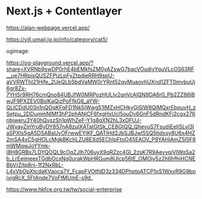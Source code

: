 # Next.js + Contentlayer

https://alan-webpage.vercel.app/

https://vill.umaji.lg.jp/info/category/cat5/

ogimage:

https://og-playground.vercel.app/?share=XVRNb9swDP0rhE4bEMkfsZM0yAZswG7bacVOudiyYquVLcOS63RF__ue7HRpisQUSZFPjzLpFyZtpdieRRH9spU-aVVRWThI21Hjfe_2UeQLbSbdVaMW0rYRnt52qvMuaovhUXnd1ZFT0mvbuUj6gr8Zx-7YHSr9RH76cmQno84UBJfW0MRPozHULIv2qnVcAlQN9DA6r0_Pb2ZZ86lBwJF9PXZEV0BslKaQjzPoFfkG6_aYW-QLICDdU03n1nQOqKFqFD1Nk5jWwg51lMZxHCHkyGjSlW8QlMQxrEbpuvH_zSetpu_2DDummNIMf3hP2phANjCF6fxgHxUcl5ouDv6GnF5dRndKFj2cgx276nbjweru3Y40hQvszSh1pWhZeF-Y1g8qXN2hL3xDFUJ-JWvayZinYruByDY857nA8zulXATatGtSk_CE8GtQQ_QheyuS7FsudiEeIlSLyI3IaSPXIs5gA5DSABaUvOFrwwEYIKF_QATIHd2JbSJBJwl5SQ5tjdxsy8U6x4HZ2mSA4xC5gHOLcMgkBKchLZU8EXd5EChIpFtoO45EAOV_P9YAHiAmZ5I5F8mWMqwJoYYmk-l8H8GRBs7LDYQOQL9cOqZJlh706uyX9qRZzc4Gl_2zsK7R9AevvqjVIWqSa2b_LrEeimeexTGdbOcxNq0urakWpHRGum8Ulcp56tE_OMOiy5z2h6hfhiHCNEBbVrZitp8nj-1f2NxRbL-L4xVbOpXtcdaKVaoca7Y_FcapFVOtfdD3z334DPhptoATCP1oS1WxvR9G9bpivigRcX_5FtAnde7VoFtMUmE-s9d_

https://www.hkfce.org.tw/tw/social-enterprise
